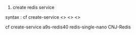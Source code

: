 1. create redis service

syntax : cf create-service <<marketplace service-name>> <<plan name>> <<custom name>>

cf create-service a9s-redis40 redis-single-nano CNJ-Redis

